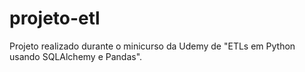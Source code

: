 # projeto-etl
Projeto realizado durante o minicurso da Udemy de "ETLs em Python usando SQLAlchemy e Pandas".
